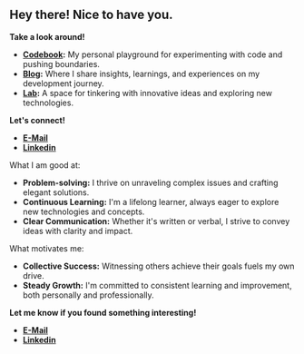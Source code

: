 ## Hey there! Nice to have you. 

**Take a look around!**

* **[Codebook](https://github.com/cankayadev/codebook):** My personal playground for experimenting with code and pushing boundaries.
* **[Blog](https://github.com/cankayadev/blog):** Where I share insights, learnings, and experiences on my development journey.
* **[Lab](https://github.com/cankayadev/lab):** A space for tinkering with innovative ideas and exploring new technologies.

**Let's connect!**
* **[E-Mail](mailto:arbeit@bahtiyarkaya.com)**
* **[Linkedin](https://www.linkedin.com/in/cankayadev/)**


What I am good at:

* **Problem-solving:** I thrive on unraveling complex issues and crafting elegant solutions.
* **Continuous Learning:** I'm a lifelong learner, always eager to explore new technologies and concepts.
* **Clear Communication:** Whether it's written or verbal, I strive to convey ideas with clarity and impact.

What motivates me:

* **Collective Success:** Witnessing others achieve their goals fuels my own drive.
* **Steady Growth:** I'm committed to consistent learning and improvement, both personally and professionally.

**Let me know if you found something interesting!**
* **[E-Mail](mailto:arbeit@bahtiyarkaya.com)**
* **[Linkedin](https://www.linkedin.com/in/cankayadev/)**

